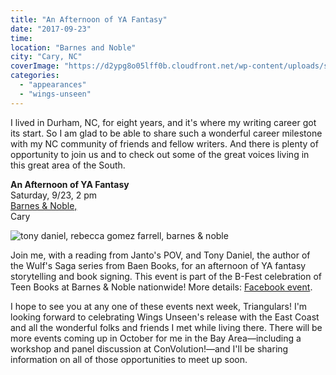 ```yaml
---
title: "An Afternoon of YA Fantasy"
date: "2017-09-23"
time:
location: "Barnes and Noble"
city: "Cary, NC"
coverImage: "https://d2ypg8o05lff0b.cloudfront.net/wp-content/uploads/sites/3/2017/09/Cary-BN2-500x281.jpg"
categories:
  - "appearances"
  - "wings-unseen"
---
```


I lived in Durham, NC, for eight years, and it's where my writing career got its start. So I am glad to be able to share such a wonderful career milestone with my NC community of friends and fellow writers. And there is plenty of opportunity to join us and to check out some of the great voices living in this great area of the South.

**An Afternoon of YA Fantasy**\
Saturday, 9/23, 2 pm\
[Barnes & Noble,](https://www.barnesandnoble.com/)\
Cary

![tony daniel, rebecca gomez farrell, barnes & noble](https://d2ypg8o05lff0b.cloudfront.net/wp-content/uploads/sites/3/2017/09/Cary-BN2-500x281.jpg)

Join me, with a reading from Janto's POV, and Tony Daniel, the author of the Wulf's Saga series from Baen Books, for an afternoon of YA fantasy storytelling and book signing. This event is part of the B-Fest celebration of Teen Books at Barnes & Noble nationwide! More details: [Facebook event](https://www.facebook.com/events/285090175338351).

I hope to see you at any one of these events next week, Triangulars! I'm looking forward to celebrating Wings Unseen's release with the East Coast and all the wonderful folks and friends I met while living there. There will be more events coming up in October for me in the Bay Area—including a workshop and panel discussion at ConVolution!—and I'll be sharing information on all of those opportunities to meet up soon.
